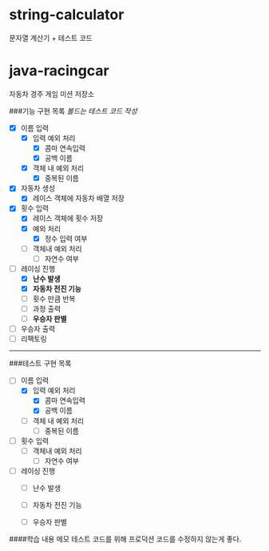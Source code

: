# string-calculator
문자열 계산기 + 테스트 코드




# java-racingcar
자동차 경주 게임 미션 저장소



###기능 구현 목록
*볼드는 테스트 코드 작성*
- [x] 이름 입력
    - [x] 입력 예외 처리
        - [x] 콤마 연속입력
        - [x] 공백 이름
    - [x] 객체 내 예외 처리
        - [x] 중복된 이름
- [x] 자동차 생성 
    - [x] 레이스 객체에 자동차 배열 저장
- [x] 횟수 입력
    - [x] 레이스 객체에 횟수 저장
    - [x] 예외 처리
        - [x] 정수 입력 여부
    - [ ] 객체내 예외 처리
        - [ ] 자연수 여부
- [ ] 레이싱 진행
    - [x] **난수 발생**
    - [x] **자동차 전진 기능**
    - [ ] 횟수 만큼 반복
    - [ ] 과정 출력
    - [ ] **우승자 판별**
- [ ] 우승자 출력
- [ ] 리팩토링
*******
###테스트 구현 목록
- [ ] 이름 입력
    - [x] 입력 예외 처리
        - [x] 콤마 연속입력
        - [x] 공백 이름
    - [ ] 객체 내 예외 처리
        - [ ] 중복된 이름
- [ ] 횟수 입력
    - [ ] 객체내 예외 처리
        - [ ] 자연수 여부
- [ ] 레이싱 진행
    - [ ] 난수 발생
    - [ ] 자동차 전진 기능
    - [ ] 우승자 판별
    


####학습 내용 메모
테스트 코드를 위해 프로덕션 코드를 수정하지 않는게 좋다.
